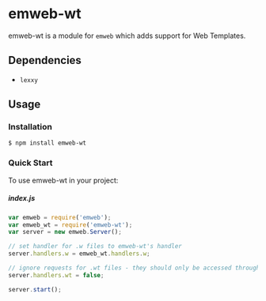 # emweb-wt

emweb-wt is a module for `emweb` which adds support for Web Templates.

## Dependencies

* `lexxy`

## Usage

### Installation

```
$ npm install emweb-wt
```

### Quick Start

To use emweb-wt in your project:

##### index.js
```javascript
var emweb = require('emweb');
var emweb_wt = require('emweb-wt');
var server = new emweb.Server();

// set handler for .w files to emweb-wt's handler
server.handlers.w = emweb_wt.handlers.w;

// ignore requests for .wt files - they should only be accessed through a .w file
server.handlers.wt = false;

server.start();
```
